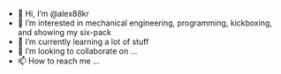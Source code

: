 - 👋 Hi, I’m @alex88kr
- 👀 I’m interested in mechanical engineering, programming, kickboxing, and showing my six-pack
- 🌱 I’m currently learning a lot of stuff
- 💞️ I’m looking to collaborate on ...
- 📫 How to reach me ...

<!---
alex88kr/alex88kr is a ✨ special ✨ repository because its `README.md` (this file) appears on your GitHub profile.
You can click the Preview link to take a look at your changes.
--->
